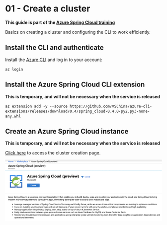 # 01 - Create a cluster

__This guide is part of the [Azure Spring Cloud training](../README.md)__

Basics on creating a cluster and configuring the CLI to work efficiently.

## Install the CLI and authenticate

Install the [Azure CLI](https://docs.microsoft.com/en-us/cli/azure/install-azure-cli/?WT.mc_id=azurespringcloud-github-judubois) and log in to your account:

```
az login
```

## Install the Azure Spring Cloud CLI extension

__This is temporary, and will not be necessary when the service is released__

```
az extension add -y --source https://github.com/VSChina/azure-cli-extensions/releases/download/0.4/spring_cloud-0.4.0-py2.py3-none-any.whl
```

## Create an Azure Spring Cloud instance

__This is temporary, and will not be necessary when the service is released__

[Click here](https://portal.azure.com/?microsoft_azure_marketplace_ItemHideKey=AppPlatformExtension#blade/Microsoft_Azure_Marketplace/MarketplaceOffersBlade/selectedMenuItemId/home/searchQuery/spring) to access the cluster creation page.

![Cluster creation](01-create-azure-spring-cloud.png)